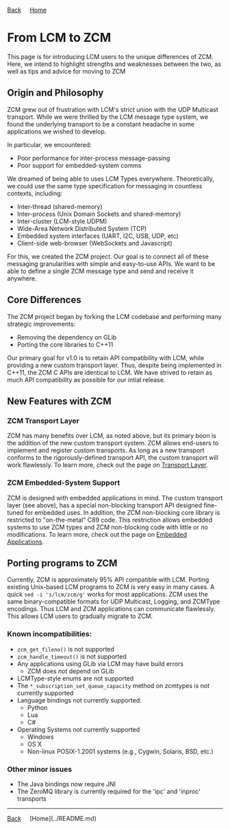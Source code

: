 <a style="margin-right: 1rem;" href="javascript:history.go(-1)">Back</a>
[Home](../README.md)
# From LCM to ZCM

This page is for introducing LCM users to the unique differences of ZCM. Here, we intend
to highlight strengths and weaknesses between the two, as well as tips and advice for
moving to ZCM

## Origin and Philosophy

ZCM grew out of frustration with LCM's strict union with the UDP Multicast transport.
While we were thrilled by the LCM message type system, we found the underlying transport
to be a constant headache in some applications we wished to develop.

In particular, we encountered:

  - Poor performance for inter-process message-passing
  - Poor support for embedded-system comms

We dreamed of being able to uses LCM Types everywhere. Theoretically, we could use
the same type specification for messaging in countless contexts, including:

  - Inter-thread (shared-memory)
  - Inter-process (Unix Domain Sockets and shared-memory)
  - Inter-cluster (LCM-style UDPM)
  - Wide-Area Network Distributed System (TCP)
  - Embedded system interfaces (UART, I2C, USB, UDP, etc)
  - Client-side web-browser (WebSockets and Javascript)

For this, we created the ZCM project. Our goal is to connect all of these messaging
granularities with simple and easy-to-use APIs. We want to be able to define
a single ZCM message type and send and receive it anywhere.

## Core Differences

The ZCM project began by forking the LCM codebase and performing many strategic improvements:

  - Removing the dependency on GLib
  - Porting the core libraries to C++11

Our primary goal for v1.0 is to retain API compatibility with LCM, while providing a new
custom transport layer. Thus, despite being implemented in C++11, the ZCM C APIs are
identical to LCM. We have strived to retain as much API compatibility as possible for
our intial release.

## New Features with ZCM

### ZCM Transport Layer

ZCM has many benefits over LCM, as noted above, but its primary boon is the addition
of the new custom transport system. ZCM allows end-users to implement and register
custom transports. As long as a new transport conforms to the rigorously-defined
transport API, the custom transport will work flawlessly. To learn more, check out
the page on [Transport Layer](transports.md).

### ZCM Embedded-System Support

ZCM is designed with embedded applications in mind. The custom transport layer (see above),
has a special non-blocking transport API designed fine-tuned for embedded uses. In addition,
the ZCM non-blocking core library is restricted to "on-the-metal" C89 code. This restriction allows
embedded systems to use ZCM types and ZCM non-blocking code with little or no modifications.
To learn more, check out the page on [Embedded Applications](embedded.md).

## Porting programs to ZCM

Currently, ZCM is approximately 95% API compatible with LCM. Porting existing Unix-based LCM
programs to ZCM is very easy in many cases. A quick `sed -i 's/lcm/zcm/g'` works for
most applications. ZCM uses the same binary-compatible formats for UDP Multicast, Logging,
and ZCMType encodings. Thus LCM and ZCM applications can communicate flawlessly. This
allows LCM users to gradually migrate to ZCM.

### Known incompatibilities:
 - `zcm_get_fileno()` is not supported
 - `zcm_handle_timeout()` is not supported
 - Any applications using GLib via LCM may have build errors
   - ZCM does *not* depend on GLib
 - LCMType-style enums are not supported
 - The `*_subscription_set_queue_capacity` method on zcmtypes is not currently supported
 - Language bindings not currently supported:
   - Python
   - Lua
   - C#
 - Operating Systems not currently supported
   - Windows
   - OS X
   - Non-linux POSIX-1.2001 systems (e.g., Cygwin, Solaris, BSD, etc.)

### Other minor issues
 - The Java bindings now require JNI
 - The ZeroMQ library is currently required for the 'ipc' and 'inproc' transports

<hr>
<a style="margin-right: 1rem;" href="javascript:history.go(-1)">Back</a>
[Home](../README.md)
